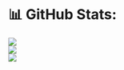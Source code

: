 
# 📊 GitHub Stats:
![](https://github-readme-stats.vercel.app/api?username=moapil&theme=radical&hide_border=false&include_all_commits=false&count_private=false)<br/>
![](https://github-readme-streak-stats.herokuapp.com/?user=moapil&theme=radical&hide_border=false)<br/>
![](https://github-readme-stats.vercel.app/api/top-langs/?username=moapil&theme=radical&hide_border=false&include_all_commits=false&count_private=false&layout=compact)

<!-- Proudly created with GPRM ( https://gprm.itsvg.in ) -->
